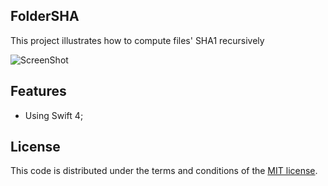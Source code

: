 ## FolderSHA


This project illustrates how to compute files' SHA1 recursively

![ScreenShot](https://raw.github.com/JagieChen/FolderSHA/master/s1.png)



## Features

* Using Swift 4;


## License

This code is distributed under the terms and conditions of the [MIT license](LICENSE).


